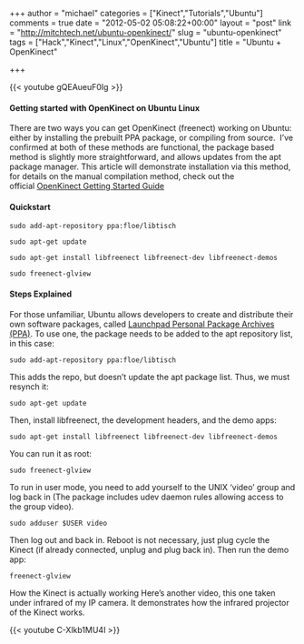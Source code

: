 +++
author = "michael"
categories = ["Kinect","Tutorials","Ubuntu"]
comments = true
date = "2012-05-02 05:08:22+00:00"
layout = "post"
link = "http://mitchtech.net/ubuntu-openkinect/"
slug = "ubuntu-openkinect"
tags = ["Hack","Kinect","Linux","OpenKinect","Ubuntu"]
title = "Ubuntu + OpenKinect"

+++

{{< youtube gQEAueuF0Ig >}}

#### Getting started with OpenKinect on Ubuntu Linux

There are two ways you can get OpenKinect (freenect) working on Ubuntu: either by installing the prebuilt PPA package, or compiling from source.  I’ve confirmed at both of these methods are functional, the package based method is slightly more straightforward, and allows updates from the apt package manager. This article will demonstrate installation via this method, for details on the manual compilation method, check out the official [OpenKinect Getting Started Guide](http://openkinect.org/wiki/Getting_Started#Ubuntu)

#### Quickstart

```
sudo add-apt-repository ppa:floe/libtisch

sudo apt-get update

sudo apt-get install libfreenect libfreenect-dev libfreenect-demos

sudo freenect-glview
```

#### Steps Explained

For those unfamiliar, Ubuntu allows developers to create and distribute their own software packages, called [Launchpad Personal Package Archives (PPA)](https://help.launchpad.net/Packaging/PPA). To use one, the package needs to be added to the apt repository list, in this case:

```
sudo add-apt-repository ppa:floe/libtisch
```

This adds the repo, but doesn’t update the apt package list. Thus, we must resynch it:

```
sudo apt-get update
```

Then, install libfreenect, the development headers, and the demo apps:

```
sudo apt-get install libfreenect libfreenect-dev libfreenect-demos
```

You can run it as root:

```
sudo freenect-glview
```

To run in user mode, you need to add yourself to the UNIX ‘video’ group and log back in (The package includes udev daemon rules allowing access to the group video).

```
sudo adduser $USER video
```

Then log out and back in. Reboot is not necessary, just plug cycle the Kinect (if already connected, unplug and plug back in). Then run the demo app:

```
freenect-glview
```

How the Kinect is actually working
Here’s another video, this one taken under infrared of my IP camera. It demonstrates how the infrared projector of the Kinect works.

{{< youtube C-Xlkb1MU4I >}}

